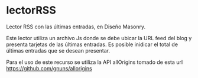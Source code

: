 # lectorRSS
Lector RSS con las últimas entradas, en Diseño Masonry.

Este lector utiliza un archivo Js donde se debe ubicar la URL feed del blog y presenta tarjetas de las últimas entradas. Es posible inidicar el total de últimas entradas que se desean presentar.

Para el uso de este recurso se utiliza la API allOrigins tomado de esta url https://github.com/gnuns/allorigins

